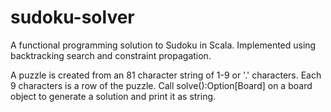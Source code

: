 # sudoku-solver
A functional programming solution to Sudoku in Scala. Implemented using backtracking search and constraint propagation.

A puzzle is created from an 81 character string of 1-9 or '.' characters. Each 9 characters is a row of the puzzle. Call solve():Option[Board] on a board object to generate a solution and print it as string.
